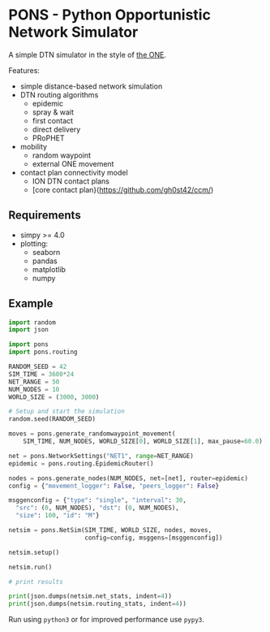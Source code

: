 PONS - Python Opportunistic Network Simulator
===

A simple DTN simulator in the style of [the ONE](https://github.com/akeranen/the-one).

Features:
- simple distance-based network simulation
- DTN routing algorithms
  - epidemic
  - spray & wait
  - first contact
  - direct delivery
  - PRoPHET
- mobility
  - random waypoint
  - external ONE movement
- contact plan connectivity model
  - ION DTN contact plans
  - [core contact plan}(https://github.com/gh0st42/ccm/)

## Requirements

- simpy >= 4.0
- plotting:
  - seaborn
  - pandas
  - matplotlib
  - numpy


## Example

```python
import random
import json

import pons
import pons.routing

RANDOM_SEED = 42
SIM_TIME = 3600*24
NET_RANGE = 50
NUM_NODES = 10
WORLD_SIZE = (3000, 3000)

# Setup and start the simulation
random.seed(RANDOM_SEED)

moves = pons.generate_randomwaypoint_movement(
    SIM_TIME, NUM_NODES, WORLD_SIZE[0], WORLD_SIZE[1], max_pause=60.0)

net = pons.NetworkSettings("NET1", range=NET_RANGE)
epidemic = pons.routing.EpidemicRouter()

nodes = pons.generate_nodes(NUM_NODES, net=[net], router=epidemic)
config = {"movement_logger": False, "peers_logger": False}

msggenconfig = {"type": "single", "interval": 30, 
  "src": (0, NUM_NODES), "dst": (0, NUM_NODES), 
  "size": 100, "id": "M"}

netsim = pons.NetSim(SIM_TIME, WORLD_SIZE, nodes, moves,
                     config=config, msggens=[msggenconfig])

netsim.setup()

netsim.run()

# print results

print(json.dumps(netsim.net_stats, indent=4))
print(json.dumps(netsim.routing_stats, indent=4))
```

Run using `python3` or for improved performance use `pypy3`.
